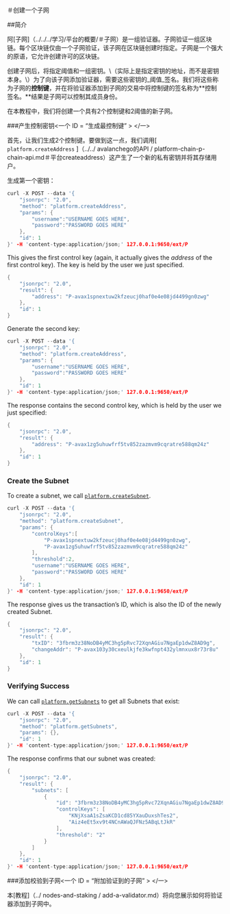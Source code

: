 ＃创建一个子网

##简介

阿[子网]（../../../学习/平台的概要/＃子网）是一组验证器。子网验证一组区块链。每个区块链仅由一个子网验证，该子网在区块链创建时指定。子网是一个强大的原语，它允许创建许可的区块链。

创建子网后，将指定阈值和一组密钥。\（实际上是指定密钥的地址，而不是密钥本身。\）为了向该子网添加验证器，需要这些密钥的_阈值_签名。我们将这些称为子网的**控制键**，并在将验证器添加到子网的交易中将控制键的签名称为**控制签名。**结果是子网可以控制其成员身份。

在本教程中，我们将创建一个具有2个控制键和2阈值的新子网。

###产生控制密钥<一个 ID = “生成最控制键” > </一>

首先，让我们生成2个控制键。要做到这一点，我们调用[ ` platform.createAddress ` ]（../../ avalanchego的API / platform-chain-p-chain-api.md＃平台createaddress）这产生了一个新的私有密钥并将其存储用户。

生成第一个密钥：

```cpp
curl -X POST --data '{
    "jsonrpc": "2.0",
    "method": "platform.createAddress",
    "params": {
        "username":"USERNAME GOES HERE",
        "password":"PASSWORD GOES HERE"
    },
    "id": 1
}' -H 'content-type:application/json;' 127.0.0.1:9650/ext/P
```

This gives the first control key \(again, it actually gives the _address_ of the first control key\). The key is held by the user we just specified.

```cpp
{
    "jsonrpc": "2.0",
    "result": {
        "address": "P-avax1spnextuw2kfzeucj0haf0e4e08jd4499gn0zwg"
    },
    "id": 1
}
```

Generate the second key:

```cpp
curl -X POST --data '{
    "jsonrpc": "2.0",
    "method": "platform.createAddress",
    "params": {
        "username":"USERNAME GOES HERE",
        "password":"PASSWORD GOES HERE"
    },
    "id": 1
}' -H 'content-type:application/json;' 127.0.0.1:9650/ext/P
```

The response contains the second control key, which is held by the user we just specified:

```cpp
{
    "jsonrpc": "2.0",
    "result": {
        "address": "P-avax1zg5uhuwfrf5tv852zazmvm9cqratre588qm24z"
    },
    "id": 1
}
```

### Create the Subnet <a id="create-the-subnet"></a>

To create a subnet, we call [`platform.createSubnet`](../../avalanchego-apis/platform-chain-p-chain-api.md#platform-createsubnet).

```cpp
curl -X POST --data '{
    "jsonrpc": "2.0",
    "method": "platform.createSubnet",
    "params": {
        "controlKeys":[
            "P-avax1spnextuw2kfzeucj0haf0e4e08jd4499gn0zwg",
            "P-avax1zg5uhuwfrf5tv852zazmvm9cqratre588qm24z"
        ],
        "threshold":2,
        "username":"USERNAME GOES HERE",
        "password":"PASSWORD GOES HERE"
    },
    "id": 1
}' -H 'content-type:application/json;' 127.0.0.1:9650/ext/P
```

The response gives us the transaction’s ID, which is also the ID of the newly created Subnet.

```cpp
{
    "jsonrpc": "2.0",
    "result": {
        "txID": "3fbrm3z38NoDB4yMC3hg5pRvc72XqnAGiu7NgaEp1dwZ8AD9g",
        "changeAddr": "P-avax103y30cxeulkjfe3kwfnpt432ylmnxux8r73r8u"
    },
    "id": 1
}
```

### Verifying Success <a id="verifying-success"></a>

We can call [`platform.getSubnets`](../../avalanchego-apis/platform-chain-p-chain-api.md#platform-getsubnets) to get all Subnets that exist:

```cpp
curl -X POST --data '{
    "jsonrpc": "2.0",
    "method": "platform.getSubnets",
    "params": {},
    "id": 1
}' -H 'content-type:application/json;' 127.0.0.1:9650/ext/P
```

The response confirms that our subnet was created:

```cpp
{
    "jsonrpc": "2.0",
    "result": {
        "subnets": [
            {
                "id": "3fbrm3z38NoDB4yMC3hg5pRvc72XqnAGiu7NgaEp1dwZ8AD9g",
                "controlKeys": [
                    "KNjXsaA1sZsaKCD1cd85YXauDuxshTes2",
                    "Aiz4eEt5xv9t4NCnAWaQJFNz5ABqLtJkR"
                ],
                "threshold": "2"
            }
        ]
    },
    "id": 1
}' -H 'content-type:application/json;' 127.0.0.1:9650/ext/P
```

###添加校验到子网<一个 ID = “附加验证到的子网” > </一>

本[教程]（../ nodes-and-staking / add-a-validator.md）将向您展示如何将验证器添加到子网中。

<!--stackedit_data:
eyJoaXN0b3J5IjpbLTYxMTkzNzU4MV19
-->